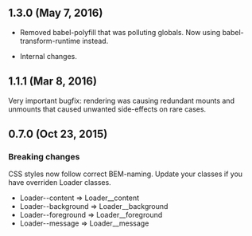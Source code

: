 ## 1.3.0 (May 7, 2016)

* Removed babel-polyfill that was polluting globals. Now using
babel-transform-runtime instead.

* Internal changes.

## 1.1.1 (Mar 8, 2016)

Very important bugfix: rendering was causing redundant mounts and
unmounts that caused unwanted side-effects on rare cases.

## 0.7.0 (Oct 23, 2015)

### Breaking changes

CSS styles now follow correct BEM-naming. Update your classes if you have
overriden Loader classes.

* Loader--content => Loader__content
* Loader--background => Loader__background
* Loader--foreground => Loader__foreground
* Loader--message => Loader__message
